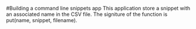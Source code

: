 #Building a command line snippets app
This application store a snippet with an associated name in the CSV file. The signiture of the function is put(name, snippet, filename).

